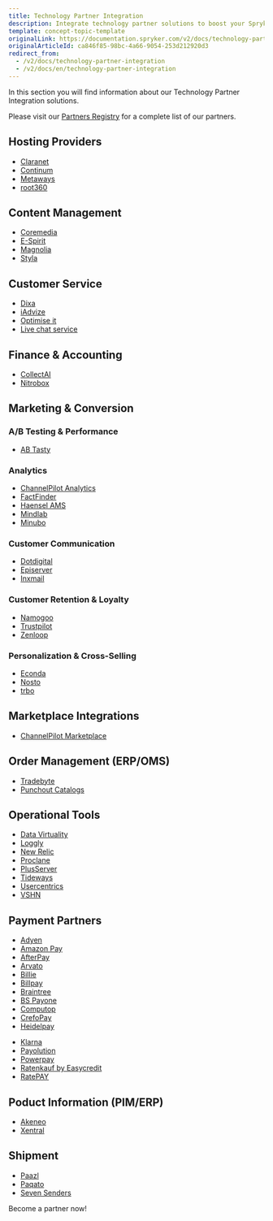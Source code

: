 ```yaml
---
title: Technology Partner Integration
description: Integrate technology partner solutions to boost your Spryker project performance.
template: concept-topic-template
originalLink: https://documentation.spryker.com/v2/docs/technology-partner-integration
originalArticleId: ca846f85-98bc-4a66-9054-253d212920d3
redirect_from:
  - /v2/docs/technology-partner-integration
  - /v2/docs/en/technology-partner-integration
---
```


In this section you will find information about our Technology Partner Integration solutions.

Please visit our [Partners Registry](https://spryker.com/find-a-partner/) for a complete list of our partners.

##  Hosting Providers

* [Claranet](/docs/scos/user/technology-partners/201903.0/hosting-providers/claranet.html)
* [Continum](/docs/scos/user/technology-partners/201903.0/hosting-providers/continum.html)
* [Metaways](/docs/scos/user/technology-partners/201903.0/hosting-providers/metaways.html)
* [root360](/docs/scos/user/technology-partners/201903.0/hosting-providers/root-360.html)


## Content Management

<!--* [Censhare](/docs/scos/user/technology-partners/201903.0/content-management/censhare.html)-->
* [Coremedia](/docs/scos/user/technology-partners/201903.0/content-management/coremedia.html)
* [E-Spirit](/docs/scos/user/technology-partners/201903.0/content-management/e-spirit.html)
* [Magnolia](/docs/scos/user/technology-partners/201903.0/content-management/magnolia.html)
* [Styla](/docs/scos/user/technology-partners/201903.0/content-management/styla.html)

## Customer Service

* [Dixa](/docs/scos/user/technology-partners/201903.0/customer-service/dixa.html)
* [iAdvize](/docs/scos/user/technology-partners/201903.0/customer-service/iadvize.html)
* [Optimise it](/docs/scos/user/technology-partners/201903.0/customer-service/optimise-it.html)
* [Live chat service](/docs/scos/user/technology-partners/201903.0/customer-service/live-chat-service.html)

## Finance & Accounting

* [CollectAI](/docs/scos/user/technology-partners/201903.0/finance-and-accounting/collectai.html)
* [Nitrobox](/docs/scos/user/technology-partners/201903.0/finance-and-accounting/nitrobox.html)

## Marketing & Conversion
### A/B Testing & Performance

* [AB Tasty](/docs/scos/user/technology-partners/201903.0/marketing-and-conversion/ab-testing-and-performance/ab-tasty.html)
<!--* [Baqend](/docs/scos/user/technology-partners/201903.0/marketing-and-conversion/ab-testing-and-performance/baqend.html)-->

### Analytics

* [ChannelPilot Analytics](/docs/scos/user/technology-partners/201903.0/marketing-and-conversion/analytics/channelpilot-analytics.html)
* [FactFinder](/docs/scos/user/technology-partners/201903.0/marketing-and-conversion/analytics/fact-finder/fact-finder.html)
* [Haensel AMS](/docs/scos/user/technology-partners/201903.0/marketing-and-conversion/analytics/haensel-ams.html)
* [Mindlab](/docs/scos/user/technology-partners/201903.0/marketing-and-conversion/analytics/mindlab.html)
* [Minubo](/docs/scos/user/technology-partners/201903.0/marketing-and-conversion/analytics/minubo.html)

### Customer Communication

* [Dotdigital](/docs/scos/user/technology-partners/201903.0/marketing-and-conversion/customer-communication/dotdigital.html)
* [Episerver](/docs/scos/user/technology-partners/201903.0/marketing-and-conversion/customer-communication/episerver/episerver.html)
* [Inxmail](/docs/scos/user/technology-partners/201903.0/marketing-and-conversion/customer-communication/inxmail.html)

### Customer Retention & Loyalty

* [Namogoo](/docs/scos/user/technology-partners/201903.0/marketing-and-conversion/customer-retention-and-loyalty/namogoo.html) 
* [Trustpilot](/docs/scos/user/technology-partners/201903.0/marketing-and-conversion/customer-retention-and-loyalty/trustpilot.html)
* [Zenloop](/docs/scos/user/technology-partners/201903.0/marketing-and-conversion/customer-retention-and-loyalty/zenloop.html)

### Personalization & Cross-Selling

<!--* [8Select](/docs/scos/user/technology-partners/201903.0/marketing-and-conversion/personalization-and-cross-selling/8select.html)-->
<!--* [Contentserv](https://documentation.spryker.com/v2/docs/)-->
* [Econda](/docs/scos/user/technology-partners/201903.0/marketing-and-conversion/personalization-and-cross-selling/econda/econda.html)
* [Nosto](/docs/scos/user/technology-partners/201903.0/marketing-and-conversion/personalization-and-cross-selling/nosto.html)
* [trbo](/docs/scos/user/technology-partners/201903.0/marketing-and-conversion/personalization-and-cross-selling/trbo.html)

## Marketplace Integrations

* [ChannelPilot Marketplace](/docs/scos/user/technology-partners/201903.0/marketplace-integrations/channelpilot-marketplace.html)

## Order Management (ERP/OMS)

* [Tradebyte](/docs/scos/user/technology-partners/201903.0/order-management-erpoms/tradebyte.html)
* [Punchout Catalogs](/docs/scos/user/technology-partners/201903.0/order-management-erpoms/punchout-catalogs/punchout-catalogs.html)

## Operational Tools

<!--* [Common Solutions](/docs/scos/user/technology-partners/201903.0/operational-tools-monitoring-legal-etc/common-solutions.html)-->
* [Data Virtuality](/docs/scos/user/technology-partners/201903.0/operational-tools-monitoring-legal-etc/data-virtuality.html)
* [Loggly](/docs/scos/user/technology-partners/201903.0/operational-tools-monitoring-legal-etc/loggly.html)
* [New Relic](/docs/scos/user/technology-partners/201903.0/operational-tools-monitoring-legal-etc/new-relic.html)
* [Proclane](/docs/scos/user/technology-partners/201903.0/operational-tools-monitoring-legal-etc/proclane.html)
* [PlusServer](/docs/scos/user/technology-partners/201903.0/operational-tools-monitoring-legal-etc/plusserver.html)
* [Tideways](/docs/scos/user/technology-partners/201903.0/operational-tools-monitoring-legal-etc/tideways.html)
* [Usercentrics](/docs/scos/user/technology-partners/201903.0/operational-tools-monitoring-legal-etc/usercentrics.html)
* [VSHN](/docs/scos/user/technology-partners/201903.0/operational-tools-monitoring-legal-etc/vshn.html)
<!--* [Mindcurv](/docs/scos/user/technology-partners/201903.0/operational-tools-monitoring-legal-etc/mindcurv.html)-->
<!--* [Shopmacher](/docs/scos/user/technology-partners/201903.0/operational-tools-monitoring-legal-etc/shopmacher.html)-->


## Payment Partners

* [Adyen](/docs/scos/user/technology-partners/201903.0/payment-partners/adyen/adyen.html)
* [Amazon Pay](/docs/scos/user/technology-partners/201903.0/payment-partners/amazon-pay/amazon-pay.html)
* [AfterPay](/docs/scos/user/technology-partners/201903.0/payment-partners/afterpay/afterpay.html)
* [Arvato](/docs/scos/user/technology-partners/201903.0/payment-partners/arvato/arvato.html)
* [Billie](/docs/scos/user/technology-partners/201903.0/payment-partners/billie.html)
* [Billpay](/docs/scos/user/technology-partners/201903.0/payment-partners/billpay/billpay.html) 
* [Braintree](/docs/scos/user/technology-partners/201903.0/payment-partners/braintree/braintree.html)
* [BS Payone](/docs/scos/user/technology-partners/201903.0/payment-partners/bs-payone/bs-payone.html)
* [Computop](/docs/scos/user/technology-partners/201903.0/payment-partners/computop/computop.html)
* [CrefoPay](/docs/scos/user/technology-partners/201903.0/payment-partners/crefopay/crefopay.html)
* [Heidelpay](/docs/scos/user/technology-partners/201903.0/payment-partners/heidelpay/heidelpay.html)
<!--* [Informa Solutions](/docs/scos/user/technology-partners/201903.0/payment-partners/informa-solutions.html)-->
* [Klarna](/docs/scos/user/technology-partners/201903.0/payment-partners/klarna/klarna.html)
* [Payolution](/docs/scos/user/technology-partners/201903.0/payment-partners/payolution/payolution.html)
* [Powerpay](/docs/scos/user/technology-partners/201903.0/payment-partners/powerpay.html)
* [Ratenkauf by Easycredit](/docs/scos/user/technology-partners/201903.0/payment-partners/ratenkauf-by-easycredit/ratenkauf-by-easycredit.html)
* [RatePAY](/docs/scos/user/technology-partners/201903.0/payment-partners/ratepay/ratepay.html)

 ## Poduct Information (PIM/ERP)

* [Akeneo](/docs/scos/user/technology-partners/201903.0/product-information-pimerp/akeneo/akeneo.html)
* [Xentral](/docs/scos/user/technology-partners/201903.0/product-information-pimerp/xentral.html)
<!--* [Censhare](https://documentation.spryker.com/v2/docs/)-->
<!--* [Contentserv](/docs/scos/user/technology-partners/201903.0/product-information-pimerp/contentserv.html)-->
<!--* [Tradebyte](/docs/scos/user/technology-partners/201903.0/order-management-erpoms/tradebyte.html)-->

 ## Shipment

* [Paazl](/docs/scos/user/technology-partners/201903.0/shipment/paazl.html) 
* [Paqato](/docs/scos/user/technology-partners/201903.0/shipment/paqato.html)
* [Seven Senders](/docs/scos/user/technology-partners/201903.0/shipment/seven-senders.html)

Become a partner now!
